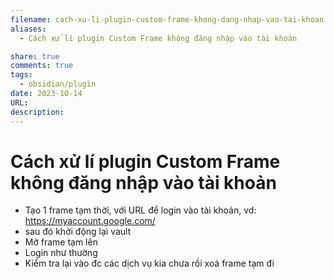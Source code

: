 ```yaml
---
filename: cach-xu-li-plugin-custom-frame-khong-dang-nhap-vao-tai-khoan
aliases:
  - Cách xử lí plugin Custom Frame không đăng nhập vào tài khoản

share: true
comments: true
tags:
  - obsidian/plugin
date: 2023-10-14
URL: 
description:
---
```

# Cách xử lí plugin Custom Frame không đăng nhập vào tài khoản
- Tạo 1 frame tạm thời, với URL để login vào tài khoản, vd: https://myaccount.google.com/
- sau đó khởi động lại vault
- Mở frame tạm lên
- Login như thường
- Kiểm tra lại vào đc các dịch vụ kia chưa rồi xoá frame tạm đi